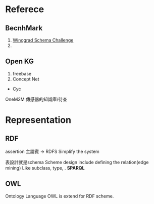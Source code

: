 # Referece
## BecnhMark
1. [Winograd Schema Challenge](http://commonsensereasoning.org/winograd.html)
2.
## Open KG
1. freebase
2. Concept Net
- Cyc


OneM2M
傳感器的知識庫/待查 
# Representation
## RDF
assertion
主謂賓
-> RDFS
Simplify the system

表設計就是schema
Scheme design include defining the relation(edge mining) Like subclass, type, .
**SPARQL**

## OWL
Ontology Language
OWL is extend for RDF scheme.


<!--stackedit_data:
eyJoaXN0b3J5IjpbNTIzOTMzMjA2LDk3NjEwMTE0NCw5NTA1Nj
U4NzEsLTY4NTEzNzgxMF19
-->